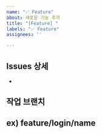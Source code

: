 ```yaml
---
name: "✅ Feature"
about: 새로운 기능 추가
title: "[Feature] "
labels: "✅ Feature"
assignees: ''

---
```


## Issues 상세
- 

## 작업 브랜치
**ex) feature/login/name**
-
